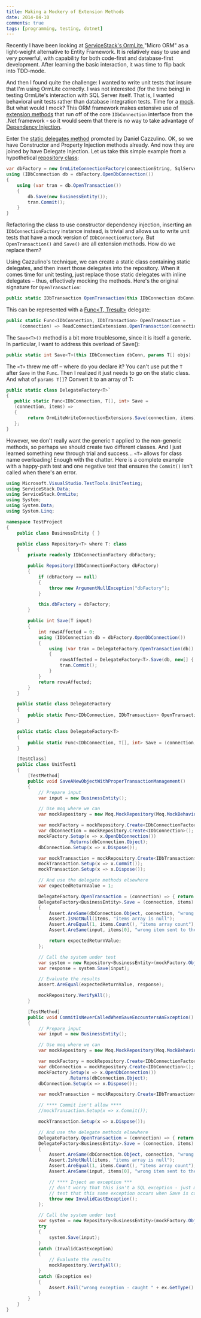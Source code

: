 ```yaml
---
title: Making a Mockery of Extension Methods
date: 2014-04-10
comments: true
tags: [programming, testing, dotnet]
---
```


Recently I have been looking at [ServiceStack's OrmLite ](https://github.com/ServiceStack/ServiceStack.OrmLite) "Micro ORM" as a light-weight alternative to Entity Framework. It is relatively easy to use and very powerful, with capability for both code-first and database-first development. After learning the basic interaction, it was time to flip back into TDD-mode.

And then I found quite the challenge: I wanted to write unit tests that insure that I'm using OrmLite correctly. I was not interested (for the time being) in testing OrmLite's interaction with SQL Server itself. That is, I wanted behavioral unit tests rather than database integration tests.  Time for a [mock](http://martinfowler.com/articles/mocksArentStubs.html). But what would I mock? This ORM framework makes extensive use of [extension methods](http://msdn.microsoft.com/en-us/library/bb383977.aspx) that run off of the core `IDbConnection` interface from the .Net framework - so it would seem that there is no way to take advantage of [Dependency Injection](http://msdn.microsoft.com/en-us/magazine/cc163739.aspx).

Enter the [static delegates method](http://blogs.clariusconsulting.net/kzu/how-to-mock-extension-methods/) promoted by Daniel Cazzulino. OK, so we have Constructor and Property Injection methods already. And now they are joined by have Delegate Injection. Let us take this simple example from a hypothetical [repository class](http://martinfowler.com/eaaCatalog/repository.html):

```csharp
var dbFactory = new OrmLiteConnectionFactory(connectionString, SqlServerDialect.Provider);
using (IDbConnection db = dbFactory.OpenDbConnection())
{
    using (var tran = db.OpenTransaction())
    {
        db.Save(new BusinessEntity());
        tran.Commit();
    }
}
```

Refactoring the class to use constructor dependency injection, inserting an `IDbConnectionFactory` instance instead, is trivial and allows us to write unit tests that have a mock version of `IDbConnectionFactory`. But  `OpenTransaction()` and `Save()` are all extension methods. How do we replace them?

Using Cazzulino's technique, we can create a static class containing static delegates, and then insert those delegates into the repository. When it comes time for unit testing, just replace those static delegates with inline delegates – thus, effectively mocking the methods. Here's the original signature for `OpenTransaction`:

```csharp
public static IDbTransaction OpenTransaction(this IDbConnection dbConn)
```

This can be represented with a <a href="http://msdn.microsoft.com/en-us/library/bb549151%28v=vs.110%29.aspx">Func<T, Tresult></a> delegate:

```csharp
public static Func<IDbConnection, IDbTransaction> OpenTransaction =
     (connection) => ReadConnectionExtensions.OpenTransaction(connection);
```

The `Save<T>()` method is a bit more troublesome, since it is itself a generic. In particular, I want to address this overload of Save():

```csharp
public static int Save<T>(this IDbConnection dbConn, params T[] objs)
```

The `<T>` threw me off – where do you declare it? You can't use put the `T` after `Save` in the `Func`. Then I realized it just needs to go on the static class. And what of `params T[]`? Convert it to an array of T:

```csharp
public static class DelegateFactory<T>`
{
   public static Func<IDbConnection, T[], int> Save =
   (connection, items) =>
   {
        return OrmLiteWriteConnectionExtensions.Save(connection, items);
   };
}
```

However, we don't really want the generic `T` applied to the non-generic methods, so perhaps we should create two different classes. And I just learned something new through trial and success… `<T>` allows for class name overloading!  Enough with the chatter. Here is a complete example with a happy-path test and one negative test that ensures the `Commit()` isn't called when there's an error.

```csharp
using Microsoft.VisualStudio.TestTools.UnitTesting;
using ServiceStack.Data;
using ServiceStack.OrmLite;
using System;
using System.Data;
using System.Linq;

namespace TestProject
{
    public class BusinessEntity { }

    public class Repository<T> where T: class
    {
        private readonly IDbConnectionFactory dbFactory;

        public Repository(IDbConnectionFactory dbFactory)
        {
            if (dbFactory == null)
            {
                throw new ArgumentNullException("dbFactory");
            }

            this.dbFactory = dbFactory;
        }

        public int Save(T input)
        {
            int rowsAffected = 0;
            using (IDbConnection db = dbFactory.OpenDbConnection())
            {
                using (var tran = DelegateFactory.OpenTransaction(db))
                {
                    rowsAffected = DelegateFactory<T>.Save(db, new[] { input });
                    tran.Commit();
                }
            }
            return rowsAffected;
        }
    }

    public static class DelegateFactory
    {
        public static Func<IDbConnection, IDbTransaction> OpenTransaction = (connection) => { return ReadConnectionExtensions.OpenTransaction(connection); };
    }

    public static class DelegateFactory<T>
    {
        public static Func<IDbConnection, T[], int> Save = (connection, items) => { return OrmLiteWriteConnectionExtensions.Save(connection, items); };
    }

    [TestClass]
    public class UnitTest1
    {
        [TestMethod]
        public void SaveANewObjectWithProperTransactionManagement()
        {
            // Prepare input
            var input = new BusinessEntity();

            // Use moq where we can
            var mockRepository = new Moq.MockRepository(Moq.MockBehavior.Strict);

            var mockFactory = mockRepository.Create<IDbConnectionFactory>();
            var dbConnection = mockRepository.Create<IDbConnection>();
            mockFactory.Setup(x => x.OpenDbConnection())
                       .Returns(dbConnection.Object);
            dbConnection.Setup(x => x.Dispose());

            var mockTransaction = mockRepository.Create<IDbTransaction>();
            mockTransaction.Setup(x => x.Commit());
            mockTransaction.Setup(x => x.Dispose());

            // And use the delegate methods elsewhere
            var expectedReturnValue = 1;

            DelegateFactory.OpenTransaction = (connection) => { return mockTransaction.Object; };
            DelegateFactory<BusinessEntity>.Save = (connection, items) =>
            {
                Assert.AreSame(dbConnection.Object, connection, "wrong connection object used for Save");
                Assert.IsNotNull(items, "items array is null");
                Assert.AreEqual(1, items.Count(), "items array count");
                Assert.AreSame(input, items[0], "wrong item sent to the Save comand");

                return expectedReturnValue;
            };

            // Call the system under test
            var system = new Repository<BusinessEntity>(mockFactory.Object);
            var response = system.Save(input);

            // Evaluate the results
            Assert.AreEqual(expectedReturnValue, response);

            mockRepository.VerifyAll();
        }

        [TestMethod]
        public void CommitIsNeverCalledWhenSaveEncountersAnException()
        {
            // Prepare input
            var input = new BusinessEntity();

            // Use moq where we can
            var mockRepository = new Moq.MockRepository(Moq.MockBehavior.Strict);

            var mockFactory = mockRepository.Create<IDbConnectionFactory>();
            var dbConnection = mockRepository.Create<IDbConnection>();
            mockFactory.Setup(x => x.OpenDbConnection())
                       .Returns(dbConnection.Object);
            dbConnection.Setup(x => x.Dispose());

            var mockTransaction = mockRepository.Create<IDbTransaction>();

            // **** Commit isn't allow ****
            //mockTransaction.Setup(x => x.Commit());

            mockTransaction.Setup(x => x.Dispose());

            // And use the delegate methods elsewhere
            DelegateFactory.OpenTransaction = (connection) => { return mockTransaction.Object; };
            DelegateFactory<BusinessEntity>.Save = (connection, items) =>
            {
                Assert.AreSame(dbConnection.Object, connection, "wrong connection object used for Save");
                Assert.IsNotNull(items, "items array is null");
                Assert.AreEqual(1, items.Count(), "items array count");
                Assert.AreSame(input, items[0], "wrong item sent to the Save command");

                // **** Inject an exception ***
                // don't worry that this isn't a SQL exception - just make sure to
                // test that this same exception occurs when Save is called
                throw new InvalidCastException();
            };

            // Call the system under test
            var system = new Repository<BusinessEntity>(mockFactory.Object);
            try
            {
                system.Save(input);
            }
            catch (InvalidCastException)
            {
                // Evaluate the results
                mockRepository.VerifyAll();
            }
            catch (Exception ex)
            {
                Assert.Fail("wrong exception - caught " + ex.GetType().ToString());
            }
        }
    }
}
```
